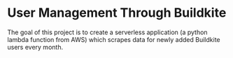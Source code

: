 # User Management Through Buildkite


The goal of this project is to create a serverless application (a python lambda function from AWS) which scrapes data for newly added Buildkite users every month. 

